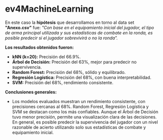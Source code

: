 # ev4MachineLearning

En este caso la **hipótesis** que desarrollamos en torno al data set **"Anexo.csv"** fue: *"Con base en el equipamiento inicial del jugador, el tipo de arma principal utilizada y sus estadísticas de combate en la ronda, es posible predecir si el jugador sobrevivirá o no la ronda”.*

**Los resultados obtenidos fueron:**
- **kNN (k=20):** Precisión del 66.9%.
- **Árbol de Decisión:** Precisión del 63%, mejor para predecir no supervivencia.
- **Random Forest:** Precisión del 68%, sólido y equilibrado.
- **Regresión Logística:** Precisión del 68%, con buena interpretabilidad.
- **SVM:** Precisión del 68%, rendimiento consistente.

**Conclusiones generales:**
- Los modelos evaluados muestran un rendimiento consistente, con precisiones cercanas al 68%. Random Forest, Regresión Logística y SVM se destacan como los más confiables. Aunque el Árbol de Decisión tuvo menor precisión, permite una visualización clara de las decisiones. En general, es posible predecir la supervivencia del jugador con un nivel razonable de acierto utilizando solo sus estadísticas de combate y equipamiento inicial.
